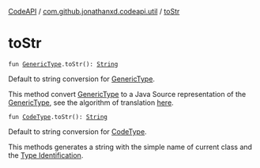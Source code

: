 [CodeAPI](../index.md) / [com.github.jonathanxd.codeapi.util](index.md) / [toStr](.)

# toStr

`fun `[`GenericType`](../com.github.jonathanxd.codeapi.type/-generic-type/index.md)`.toStr(): `[`String`](https://kotlinlang.org/api/latest/jvm/stdlib/kotlin/-string/index.html)

Default to string conversion for [GenericType](../com.github.jonathanxd.codeapi.type/-generic-type/index.md).

This method convert [GenericType](../com.github.jonathanxd.codeapi.type/-generic-type/index.md) to a Java Source representation of the [GenericType](../com.github.jonathanxd.codeapi.type/-generic-type/index.md),
see the algorithm of translation [here](to-source-string.md).

`fun `[`CodeType`](../com.github.jonathanxd.codeapi.type/-code-type/index.md)`.toStr(): `[`String`](https://kotlinlang.org/api/latest/jvm/stdlib/kotlin/-string/index.html)

Default to string conversion for [CodeType](../com.github.jonathanxd.codeapi.type/-code-type/index.md).

This methods generates a string with the simple name of current class and the [Type Identification](../com.github.jonathanxd.codeapi.type/-code-type/identification.md).

